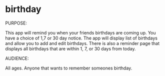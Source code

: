 birthday
========

PURPOSE:

This app will remind you when your friends birthdays are coming up.  You have a choice of 1,7 or 30 day notice.
The app will display list of birthdays and allow you to add and edit birthdays. There is also a reminder page 
that displays all birthdays that are within 1, 7, or 30 days from today.

AUDIENCE:

All ages.  Anyone that wants to remember someones birthday.
